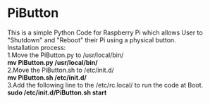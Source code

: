 # PiButton
This is a simple Python Code for Raspberry Pi which allows User to "Shutdown" and "Reboot" their Pi using a physical button.  
Installation process:  
1.Move the PiButton.py to /usr/local/bin/   
  **mv PiButton.py /usr/local/bin/**  
2.Move the PiButton.sh to /etc/init.d/  
  **mv PiButton.sh /etc/init.d/**  
3.Add the following line to the /etc/rc.local/ to run the code at Boot.  
  **sudo /etc/init.d/PiButton.sh start**
